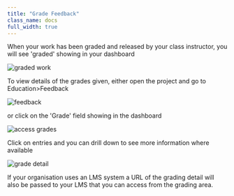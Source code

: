 ```yaml
---
title: "Grade Feedback"
class_name: docs
full_width: true
---
```


When your work has been graded and released by your class instructor, you will see 'graded' showing in your dashboard

<img alt="graded work" src="/img/docs/graded.png" class="simple"/>

To view details of the grades given, either open the project and go to Education>Feedback

<img alt="feedback" src="/img/docs/feedback.png" class="simple"/>

or click on the 'Grade' field showing in the dashboard

<img alt="access grades" src="/img/docs/accessgrades.png" class="simple"/>

Click on entries and you can drill down to see more information where available

<img alt="grade detail" src="/img/docs/gradedetail.png" class="simple"/>

If your organisation uses an LMS system a URL of the grading detail will also be passed to your LMS that you can access from the grading area.




